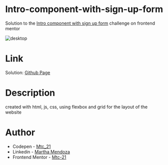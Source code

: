 # Intro-component-with-sign-up-form

Solution to the  [Intro component with sign up form](https://www.frontendmentor.io/challenges/intro-component-with-signup-form-5cf91bd49edda32581d28fd1/hub/intro-component-with-signup-form-Lk01uv1vx) challenge on frontend mentor

![desktop](https://user-images.githubusercontent.com/71796360/139689326-334e6a5e-fb21-4c32-8ab9-203afa5f7ac9.PNG)
# Link
Solution: [Github Page](https://mtc-21.github.io/Intro-component-with-sign-up-form/)

# Description
created with html, js, css, using flexbox and grid for the layout of the website 

# Author
- Codepen - [Mtc_21](https://codepen.io/Mtc_21/)
- Linkedin - [Martha Mendoza](https://www.linkedin.com/in/martha-mendoza-398007207/)
- Frontend Mentor - [Mtc-21](https://www.frontendmentor.io/profile/Mtc-21)


